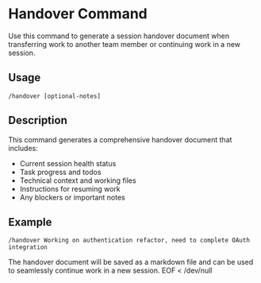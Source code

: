 # Handover Command

Use this command to generate a session handover document when transferring work to another team member or continuing work in a new session.

## Usage

```
/handover [optional-notes]
```

## Description

This command generates a comprehensive handover document that includes:

- Current session health status
- Task progress and todos
- Technical context and working files
- Instructions for resuming work
- Any blockers or important notes

## Example

```
/handover Working on authentication refactor, need to complete OAuth integration
```

The handover document will be saved as a markdown file and can be used to seamlessly continue work in a new session.
EOF < /dev/null